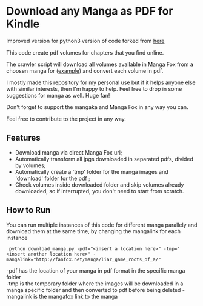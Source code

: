 # Download any Manga as PDF for Kindle

Improved version for python3 version of code forked from [here](https://github.com/filipefilardi/manga-downloader-pdf)

This code create pdf volumes for chapters that you find online. 

The crawler script will download all volumes available in Manga Fox from a choosen manga for ([example](http://fanfox.net/manga/liar_game_roots_of_a/)) and convert each volume in pdf.

I mostly made this repository for my personal use but if it helps anyone else with similar interests, then I'm happy to help. Feel free to drop in some suggestions for manga as well. Huge fan!

Don't forget to support the mangaka and Manga Fox in any way you can.

Feel free to contribute to the project in any way.

## Features ##

 * Download manga via direct Manga Fox url;
 * Automatically transform all jpgs downloaded in separated pdfs, divided by volumes;
 * Automatically create a 'tmp' folder for the manga images and 'download' folder for the pdf ;
 * Check volumes inside downloaded folder and skip volumes already downloaded, so if interrupted, you don't need to start from scratch.
 

## How to Run ##

You can run multiple instances of this code for different manga parallely and download them at the same time, by changing the mangalink for each instance

     python download_manga.py -pdf="<insert a location here>" -tmp="<insert another location here>" -mangalink="http://fanfox.net/manga/liar_game_roots_of_a/"


-pdf has the location of your manga in pdf format in the specific manga folder  
-tmp is the temporary folder where the images will be downloaded in a manga specific folder and then converted to pdf before being deleted 
-mangalink is the mangafox link to the manga  


